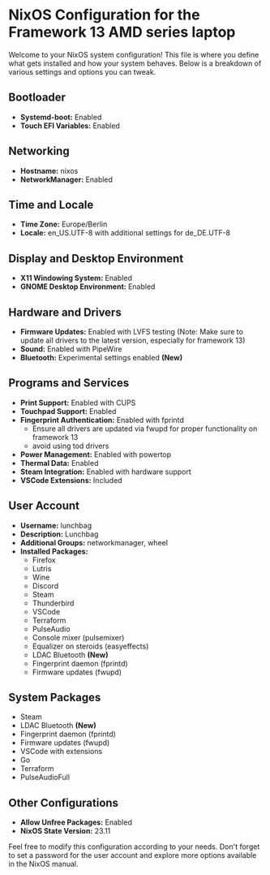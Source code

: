 # NixOS Configuration for the Framework 13 AMD series laptop

Welcome to your NixOS system configuration! This file is where you define what gets installed and how your system behaves. Below is a breakdown of various settings and options you can tweak.

## Bootloader

- **Systemd-boot:** Enabled
- **Touch EFI Variables:** Enabled

## Networking

- **Hostname:** nixos
- **NetworkManager:** Enabled

## Time and Locale

- **Time Zone:** Europe/Berlin
- **Locale:** en_US.UTF-8 with additional settings for de_DE.UTF-8

## Display and Desktop Environment

- **X11 Windowing System:** Enabled
- **GNOME Desktop Environment:** Enabled

## Hardware and Drivers

- **Firmware Updates:** Enabled with LVFS testing (Note: Make sure to update all drivers to the latest version, especially for framework 13)
- **Sound:** Enabled with PipeWire
- **Bluetooth:** Experimental settings enabled **(New)**

## Programs and Services

- **Print Support:** Enabled with CUPS
- **Touchpad Support:** Enabled
- **Fingerprint Authentication:** Enabled with fprintd
  - Ensure all drivers are updated via fwupd for proper functionality on framework 13
  - avoid using tod drivers
- **Power Management:** Enabled with powertop
- **Thermal Data:** Enabled
- **Steam Integration:** Enabled with hardware support
- **VSCode Extensions:** Included

## User Account

- **Username:** lunchbag
- **Description:** Lunchbag
- **Additional Groups:** networkmanager, wheel
- **Installed Packages:** 
  - Firefox
  - Lutris
  - Wine
  - Discord
  - Steam
  - Thunderbird
  - VSCode
  - Terraform
  - PulseAudio
  - Console mixer (pulsemixer)
  - Equalizer on steroids (easyeffects)
  - LDAC Bluetooth **(New)**
  - Fingerprint daemon (fprintd)
  - Firmware updates (fwupd)

## System Packages

- Steam
- LDAC Bluetooth **(New)**
- Fingerprint daemon (fprintd)
- Firmware updates (fwupd)
- VSCode with extensions
- Go
- Terraform
- PulseAudioFull

## Other Configurations

- **Allow Unfree Packages:** Enabled
- **NixOS State Version:** 23.11

Feel free to modify this configuration according to your needs. Don't forget to set a password for the user account and explore more options available in the NixOS manual.
